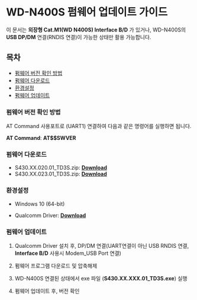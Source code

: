 # WD-N400S 펌웨어 업데이트 가이드

이 문서는 **외장형 Cat.M1(WD N400S) Interface B/D** 가 있거나, WD-N400S의 **USB DP/DM** 연결(RNDIS 연결)이 가능한 상태만 활용 가능합니다. 

## 목차

-   [펌웨어 버전 확인 방법](#Check_Version)
-   [펌웨어 다운로드](#Down_Load)
-   [환경설정](#Environment)
-   [펌웨어 업데이트](#Update)

<a name="Check_Version"></a>

### 펌웨어 버전 확인 방법

AT Command 사용포트로 (UART1) 연결하여 다음과 같은 명령어를 실행하면 됩니다. 

**AT Command**: **AT$$SWVER**


<a name="Down_Load"></a>

### 펌웨어 다운로드

* S430.XX.020.01_TD3S.zip: **[Download]("https://www.dropbox.com/s/ge63n741i3gvjkc/S430XX.020.01_TD3S.zip?dl=0")**
* S430.XX.023.01_TD3S.zip: **[Download]("https://www.dropbox.com/s/30q0nd04jqup95x/S430XX.023.01_TD3S.zip?dl=0")**


<a name="Evcivonment"></a>

### 환경설정

* Windows 10 (64-bit)

* Qualcomm Driver:  **[Download]("https://www.dropbox.com/s/37x1xx9wdbmr0r8/qud.win.1.1_installer_10052.9.zip?dl=0")**


<a name="Update"></a>

### 펌웨어 업데이트

1. Qualcomm Driver 설치 후, DP/DM 연결(UART연결이 아닌 USB RNDIS 연결, **Interface B/D** 사용시 Modem_USB Port 연결)

2. 펌웨어 프로그램 다운로드 및 압축해제

3. WD-N400S 연결된 상태에서 exe 파일 (**S430.XX.XXX.01_TD3S.exe**) 실행

4. 펌웨어 업데이트 후, 버전 확인
